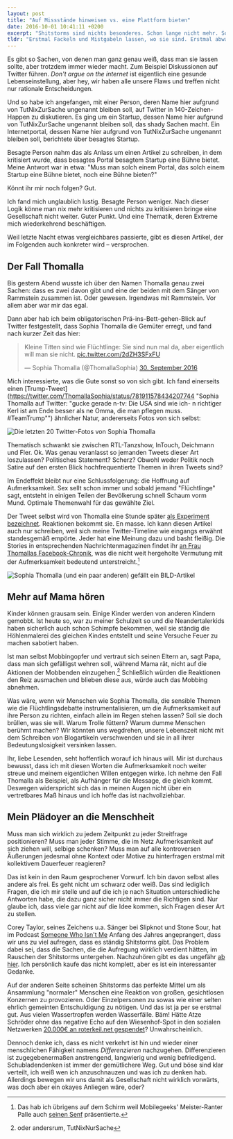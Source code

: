```yaml
---
layout: post
title: "Auf Missstände hinweisen vs. eine Plattform bieten"
date: 2016-10-01 10:41:11 +0200
excerpt: "Shitstorms sind nichts besonderes. Schon lange nicht mehr. Soziale Netzwerke vereinfachen sowohl das Teilen von Informationen als auch das gezielte Anprangern bestimmter Personen oder Firmen. Wie aber gehen wir damit um, dass manche genau das für die eigenen Zwecke ausnutzen?"
tldr: "Erstmal Fackeln und Mistgabeln lassen, wo sie sind. Erstmal abwarten und Tee trinken. Erstmal nachdenken. Dann handeln und dann gern auch ordentlich."
---
```


Es gibt so Sachen, von denen man ganz genau weiß, dass man sie lassen sollte, aber trotzdem immer wieder macht. Zum Beispiel Diskussionen auf Twitter führen. *Don't argue on the internet* ist eigentlich eine gesunde Lebenseinstellung, aber hey, wir haben alle unsere Flaws und treffen nicht nur rationale Entscheidungen.

Und so habe ich angefangen, mit einer Person, deren Name hier aufgrund von TutNixZurSache ungenannt bleiben soll, auf Twitter in 140-Zeichen-Happen zu diskutieren. Es ging um ein Startup, dessen Name hier aufgrund von TutNixZurSache ungenannt bleiben soll, das shady Sachen macht. Ein Internetportal, dessen Name hier aufgrund von TutNixZurSache ungenannt bleiben soll, berichtete über besagtes Startup.

Besagte Person nahm das als Anlass um einen Artikel zu schreiben, in dem kritisiert wurde, dass besagtes Portal besagtem Startup eine Bühne bietet. Meine Antwort war in etwa: "Muss man solch einem Portal, das solch einem Startup eine Bühne bietet, noch eine Bühne bieten?"

Könnt ihr mir noch folgen? Gut.

Ich fand mich unglaublich lustig. Besagte Person weniger. Nach dieser Logik könne man nix mehr kritisieren und nichts zu kritisieren bringe eine Gesellschaft nicht weiter. Guter Punkt. Und eine Thematik, deren Extreme mich wiederkehrend beschäftigen.

Weil letzte Nacht etwas vergleichbares passierte, gibt es diesen Artikel, der im Folgenden auch konkreter wird – versprochen.

## Der Fall Thomalla

Bis gestern Abend wusste ich über den Namen Thomalla genau zwei Sachen: dass es zwei davon gibt und eine der beiden mit dem Sänger von Rammstein zusammen ist. Oder gewesen. Irgendwas mit Rammstein. Vor allem aber war mir das egal.

Dann aber hab ich beim obligatorischen Prä-ins-Bett-gehen-Blick auf Twitter festgestellt, dass Sophia Thomalla die Gemüter erregt, und fand nach kurzer Zeit das hier:

<blockquote class="twitter-tweet" data-lang="de"><p lang="de" dir="ltr">Kleine Titten sind wie Flüchtlinge: Sie sind nun mal da, aber eigentlich will man sie nicht. <a href="https://t.co/2dZH3SFxFU">pic.twitter.com/2dZH3SFxFU</a></p>&mdash; Sophia Thomalla (@ThomallaSophia) <a href="https://twitter.com/ThomallaSophia/status/781924621390057476">30. September 2016</a></blockquote>
<script async src="//platform.twitter.com/widgets.js" charset="utf-8"></script>

Mich interessierte, was die Gute sonst so von sich gibt. Ich fand einerseits einen [Trump-Tweet](https://twitter.com/ThomallaSophia/status/781911578434207744 "Sophia Thomalla auf Twitter: "gucke gerade n-tv: Die USA sind wie ich- n richtiger Kerl ist am Ende besser als ne Omma, die man pflegen muss. #TeamTrump"") ähnlicher Natur, andererseits Fotos von sich selbst:

![Die letzten 20 Twitter-Fotos von Sophia Thomalla](file:///Users/Enno/Sites/github/schlagzeilen/source/images/content/thomalla_fotos.jpg)

Thematisch schwankt sie zwischen RTL-Tanzshow, InTouch, Deichmann und Fler. Ok. Was genau veranlasst so jemanden Tweets dieser Art loszulassen? Politisches Statement? Scherz? Obwohl weder Politik noch Satire auf den ersten Blick hochfrequentierte Themen in ihren Tweets sind?

Im Endeffekt bleibt nur eine Schlussfolgerung: die Hoffnung auf Aufmerksamkeit. Sex sellt schon immer und sobald jemand "Flüchtlinge" sagt, entsteht in einigen Teilen der Bevölkerung schnell Schaum vorm Mund. Optimale Themenwahl für das gewählte Ziel.

Der Tweet selbst wird von Thomalla eine Stunde später [als Experiment bezeichnet](https://twitter.com/ThomallaSophia "Sophia Thomalla (@ThomallaSophia) | Twitter"). Reaktionen bekommt sie. En masse. Ich kann diesen Artikel auch nur schreiben, weil sich meine Twitter-Timeline wie eingangs erwähnt standesgemäß empörte. Jeder hat eine Meinung dazu und basht fleißig. Die Stories in entsprechenden Nachrichtenmagazinen findet ihr [an Frau Thomallas Facebook-Chronik](https://de.wikipedia.org/wiki/Sophia_Thomalla#cite_note-7 "Sophia Thomalla – Wikipedia"), was die nicht weit hergeholte Vermutung mit der Aufmerksamkeit bedeutend unterstreicht.[^mobilegeeks]

![Sophia Thomalla (und ein paar anderen) gefällt ein BILD-Artikel](file:///Users/Enno/Sites/github/schlagzeilen/source/images/content/thomalla_facebook.png)

[^mobilegeeks]: Das hab ich übrigens auf dem Schirm weil Mobilegeeks' Meister-Ranter Palle auch [seinen Senf](https://www.mobilegeeks.de/artikel/das-thomalla-experiment-titten-fluechtlinge-gehen-immer/ "Das Thomalla Experiment - Titten & Fluechtlinge gehen immer!") präsentierte.

## Mehr auf Mama hören

Kinder können grausam sein. Einige Kinder werden von anderen Kindern gemobbt. Ist heute so, war zu meiner Schulzeit so und die Neandertalerkids haben sicherlich auch schon Schimpfe bekommen, weil sie ständig die Höhlenmalerei des gleichen Kindes entstellt und seine Versuche Feuer zu machen sabotiert haben.

Ist man selbst Mobbingopfer und vertraut sich seinen Eltern an, sagt Papa, dass man sich gefälligst wehren soll, während Mama rät, nicht auf die Aktionen der Mobbenden einzugehen.[^andersrum] Schließlich würden die Reaktionen den Reiz ausmachen und blieben diese aus, würde auch das Mobbing abnehmen.

[^andersrum]: oder andersrum, TutNixNurSache

Was wäre, wenn wir Menschen wie Sophia Thomalla, die sensible Themen wie die Flüchtlingsdebatte instrumentalisieren, um die Aufmerksamkeit auf ihre Person zu richten, einfach allein im Regen stehen lassen? Soll sie doch brüllen, was sie will. Warum Trolle füttern? Warum dumme Menschen berühmt machen? Wir könnten uns wegdrehen, unsere Lebenszeit nicht mit dem Schreiben von Blogartikeln verschwenden und sie in all ihrer Bedeutungslosigkeit versinken lassen.

Ihr, liebe Lesenden, seht hoffentlich worauf ich hinaus will. Mir ist durchaus bewusst, dass ich mit diesen Worten die Aufmerksamkeit noch weiter streue und meinem eigentlichen Willen entgegen wirke. Ich nehme den Fall Thomalla als Beispiel, als Aufhänger für die Message, die gleich kommt. Deswegen widerspricht sich das in meinen Augen nicht über ein vertretbares Maß hinaus und ich hoffe das ist nachvollziehbar.

## Mein Plädoyer an die Menschheit

Muss man sich wirklich zu jedem Zeitpunkt zu jeder Streitfrage positionieren? Muss man jeder Stimme, die im Netz Aufmerksamkeit auf sich ziehen will, selbige schenken? Muss man auf alle kontroversen Äußerungen jedesmal ohne Kontext oder Motive zu hinterfragen erstmal mit kollektivem Dauerfeuer reagieren?

Das ist kein in den Raum gesprochener Vorwurf. Ich bin davon selbst alles andere als frei. Es geht nicht um schwarz oder weiß. Das sind lediglich Fragen, die ich mir stelle und auf die ich je nach Situation unterschiedliche Antworten habe, die dazu ganz sicher nicht immer die Richtigen sind. Nur glaube ich, dass viele gar nicht auf die Idee kommen, sich Fragen dieser Art zu stellen.

Corey Taylor, seines Zeichens u.a. Sänger bei Slipknot und Stone Sour, hat im Podcast [Someone Who Isn't Me](https://overcast.fm/itunes1084700219/someone-who-isnt-me "Someone Who Isn't Me — Overcast") Anfang des Jahres angeprangert, dass wir uns zu viel aufregen, dass es ständig Shitstorms gibt. Das Problem dabei sei, dass die Sachen, die die Aufregung *wirklich* verdient hätten, im Rauschen der Shitstorms untergehen. Nachzuhören gibt es das ungefähr [ab hier](https://overcast.fm/+GEcvX1W8I/14:23 "Episode 2: Corey Taylor (Slipknot, Stone Sour) — Someone Who Isn't Me — Overcast"). Ich persönlich kaufe das nicht komplett, aber es ist ein interessanter Gedanke.

Auf der anderen Seite scheinen Shitstorms das perfekte Mittel um als Ansammlung "normaler" Menschen eine Reaktion von großen, gesichtlosen Konzernen zu provozieren. Oder Einzelpersonen zu sowas wie einer selten ehrlich gemeinten Entschuldigung zu nötigen. Und das ist ja per se erstmal gut. Aus vielen Wassertropfen werden Wasserfälle. Bäm! Hätte Atze Schröder ohne das negative Echo auf den Wiesenhof-Spot in den sozialen Netzwerken [20.000€ an roterkeil.net gespendet](https://www.facebook.com/atzesrevolution/posts/10154962684837785:0 "Atze Schröder - Chronik | Facebook")? Unwahrscheinlich.

Dennoch denke ich, dass es nicht verkehrt ist hin und wieder einer menschlichen Fähigkeit namens *Differenzieren* nachzugehen. Differenzieren ist zugegebenermaßen anstrengend, langwierig und wenig befriedigend. Schubladendenken ist immer der gemütlichere Weg. Gut und böse sind klar verteilt, ich weiß wen ich anzuschnauzen und was ich zu denken hab. Allerdings bewegen wir uns damit als Gesellschaft nicht wirklich vorwärts, was doch aber ein okayes Anliegen wäre, oder?